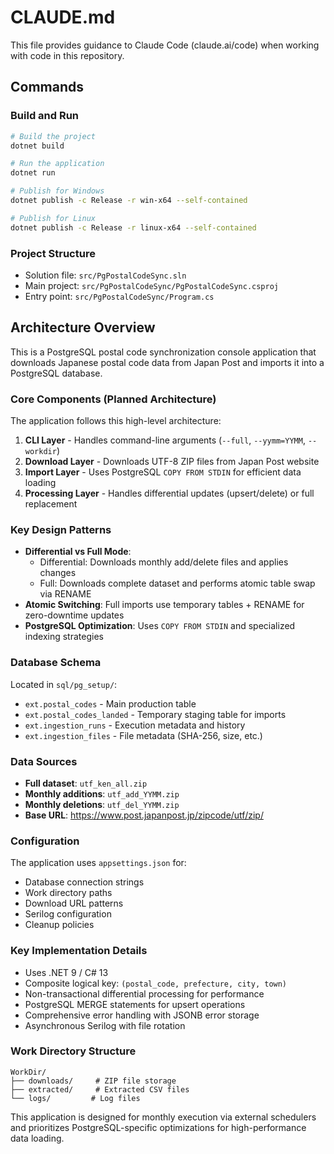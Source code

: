 # CLAUDE.md

This file provides guidance to Claude Code (claude.ai/code) when working with code in this repository.

## Commands

### Build and Run
```bash
# Build the project
dotnet build

# Run the application  
dotnet run

# Publish for Windows
dotnet publish -c Release -r win-x64 --self-contained

# Publish for Linux
dotnet publish -c Release -r linux-x64 --self-contained
```

### Project Structure
- Solution file: `src/PgPostalCodeSync.sln`
- Main project: `src/PgPostalCodeSync/PgPostalCodeSync.csproj`
- Entry point: `src/PgPostalCodeSync/Program.cs`

## Architecture Overview

This is a PostgreSQL postal code synchronization console application that downloads Japanese postal code data from Japan Post and imports it into a PostgreSQL database.

### Core Components (Planned Architecture)

The application follows this high-level architecture:

1. **CLI Layer** - Handles command-line arguments (`--full`, `--yymm=YYMM`, `--workdir`)
2. **Download Layer** - Downloads UTF-8 ZIP files from Japan Post website
3. **Import Layer** - Uses PostgreSQL `COPY FROM STDIN` for efficient data loading
4. **Processing Layer** - Handles differential updates (upsert/delete) or full replacement

### Key Design Patterns

- **Differential vs Full Mode**: 
  - Differential: Downloads monthly add/delete files and applies changes
  - Full: Downloads complete dataset and performs atomic table swap via RENAME
- **Atomic Switching**: Full imports use temporary tables + RENAME for zero-downtime updates
- **PostgreSQL Optimization**: Uses `COPY FROM STDIN` and specialized indexing strategies

### Database Schema

Located in `sql/pg_setup/`:
- `ext.postal_codes` - Main production table
- `ext.postal_codes_landed` - Temporary staging table for imports
- `ext.ingestion_runs` - Execution metadata and history
- `ext.ingestion_files` - File metadata (SHA-256, size, etc.)

### Data Sources

- **Full dataset**: `utf_ken_all.zip`
- **Monthly additions**: `utf_add_YYMM.zip`
- **Monthly deletions**: `utf_del_YYMM.zip`
- **Base URL**: https://www.post.japanpost.jp/zipcode/utf/zip/

### Configuration

The application uses `appsettings.json` for:
- Database connection strings
- Work directory paths
- Download URL patterns
- Serilog configuration
- Cleanup policies

### Key Implementation Details

- Uses .NET 9 / C# 13
- Composite logical key: `(postal_code, prefecture, city, town)`
- Non-transactional differential processing for performance
- PostgreSQL MERGE statements for upsert operations
- Comprehensive error handling with JSONB error storage
- Asynchronous Serilog with file rotation

### Work Directory Structure
```
WorkDir/
├── downloads/     # ZIP file storage
├── extracted/     # Extracted CSV files  
└── logs/         # Log files
```

This application is designed for monthly execution via external schedulers and prioritizes PostgreSQL-specific optimizations for high-performance data loading.